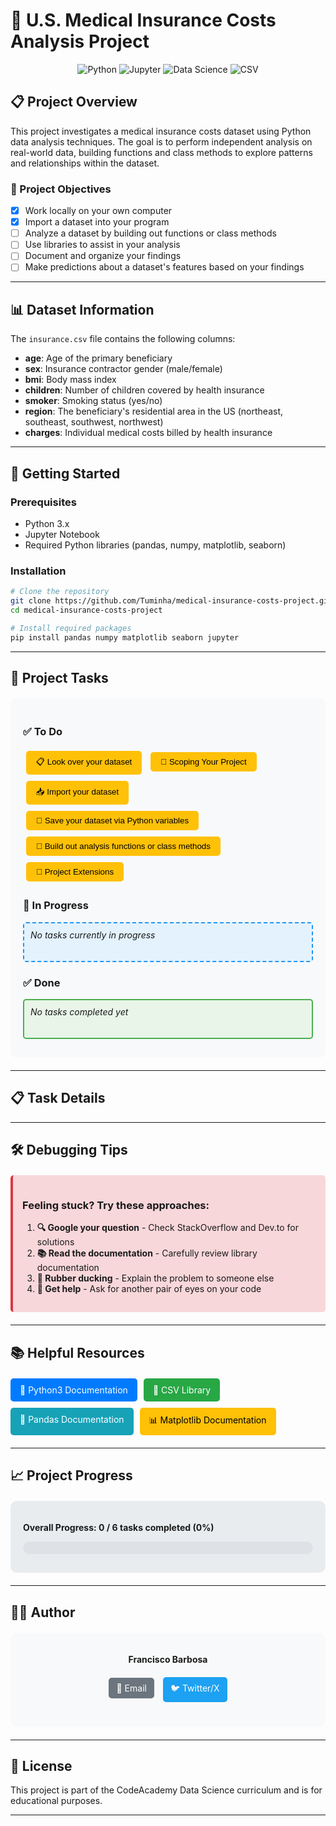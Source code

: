 # 🏥 U.S. Medical Insurance Costs Analysis Project

<div align="center">

![Python](https://img.shields.io/badge/Python-3.x-blue?style=for-the-badge&logo=python&logoColor=white)
![Jupyter](https://img.shields.io/badge/Jupyter-Notebook-orange?style=for-the-badge&logo=jupyter&logoColor=white)
![Data Science](https://img.shields.io/badge/Data-Science-green?style=for-the-badge&logo=databricks&logoColor=white)
![CSV](https://img.shields.io/badge/Data-CSV-lightgrey?style=for-the-badge&logo=csv&logoColor=black)

</div>

## 📋 Project Overview

This project investigates a medical insurance costs dataset using Python data analysis techniques. The goal is to perform independent analysis on real-world data, building functions and class methods to explore patterns and relationships within the dataset.

### 🎯 Project Objectives

- [x] Work locally on your own computer
- [x] Import a dataset into your program
- [ ] Analyze a dataset by building out functions or class methods
- [ ] Use libraries to assist in your analysis
- [ ] Document and organize your findings
- [ ] Make predictions about a dataset's features based on your findings

---

## 📊 Dataset Information

The `insurance.csv` file contains the following columns:
- **age**: Age of the primary beneficiary
- **sex**: Insurance contractor gender (male/female)
- **bmi**: Body mass index
- **children**: Number of children covered by health insurance
- **smoker**: Smoking status (yes/no)
- **region**: The beneficiary's residential area in the US (northeast, southeast, southwest, northwest)
- **charges**: Individual medical costs billed by health insurance

---

## 🚀 Getting Started

### Prerequisites
- Python 3.x
- Jupyter Notebook
- Required Python libraries (pandas, numpy, matplotlib, seaborn)

### Installation

```bash
# Clone the repository
git clone https://github.com/Tuminha/medical-insurance-costs-project.git
cd medical-insurance-costs-project

# Install required packages
pip install pandas numpy matplotlib seaborn jupyter
```

---

## 📝 Project Tasks

<div style="background-color: #f8f9fa; padding: 20px; border-radius: 10px; margin: 20px 0;">

### ✅ To Do
<button onclick="toggleTask('task1')" style="background-color: #ffc107; color: black; border: none; padding: 8px 16px; border-radius: 5px; cursor: pointer; margin: 5px;">📋 Look over your dataset</button>
<button onclick="toggleTask('task2')" style="background-color: #ffc107; color: black; border: none; padding: 8px 16px; border-radius: 5px; cursor: pointer; margin: 5px;">🎯 Scoping Your Project</button>
<button onclick="toggleTask('task3')" style="background-color: #ffc107; color: black; border: none; padding: 8px 16px; border-radius: 5px; cursor: pointer; margin: 5px;">📥 Import your dataset</button>
<button onclick="toggleTask('task4')" style="background-color: #ffc107; color: black; border: none; padding: 8px 16px; border-radius: 5px; cursor: pointer; margin: 5px;">💾 Save your dataset via Python variables</button>
<button onclick="toggleTask('task5')" style="background-color: #ffc107; color: black; border: none; padding: 8px 16px; border-radius: 5px; cursor: pointer; margin: 5px;">🔧 Build out analysis functions or class methods</button>
<button onclick="toggleTask('task6')" style="background-color: #ffc107; color: black; border: none; padding: 8px 16px; border-radius: 5px; cursor: pointer; margin: 5px;">🚀 Project Extensions</button>

### 🔄 In Progress
<div id="inProgress" style="min-height: 40px; background-color: #e3f2fd; border: 2px dashed #2196f3; border-radius: 5px; padding: 10px; margin: 10px 0;">
  <em>No tasks currently in progress</em>
</div>

### ✅ Done
<div id="done" style="min-height: 40px; background-color: #e8f5e8; border: 2px solid #4caf50; border-radius: 5px; padding: 10px; margin: 10px 0;">
  <em>No tasks completed yet</em>
</div>

</div>

---

## 📋 Task Details

<div id="task1" style="display: none; background-color: #fff3cd; padding: 15px; border-radius: 5px; margin: 10px 0; border-left: 4px solid #ffc107;">
  <h4>📋 Look over your dataset</h4>
  <p><strong>Description:</strong> Open insurance.csv and examine the file structure. Note how information is organized and consider what aspects you want to investigate.</p>
  <p><strong>Key Questions:</strong></p>
  <ul>
    <li>How is the data organized?</li>
    <li>What patterns do you notice?</li>
    <li>What relationships might exist between variables?</li>
  </ul>
</div>

<div id="task2" style="display: none; background-color: #fff3cd; padding: 15px; border-radius: 5px; margin: 10px 0; border-left: 4px solid #ffc107;">
  <h4>🎯 Scoping Your Project</h4>
  <p><strong>Description:</strong> Plan your analysis scope. Define goals, gather data, and consider analytical steps.</p>
  <p><strong>Considerations:</strong></p>
  <ul>
    <li>What do you want to find out?</li>
    <li>Which analyses will be easier to perform?</li>
    <li>What are your project goals?</li>
  </ul>
</div>

<div id="task3" style="display: none; background-color: #fff3cd; padding: 15px; border-radius: 5px; margin: 10px 0; border-left: 4px solid #ffc107;">
  <h4>📥 Import your dataset</h4>
  <p><strong>Description:</strong> Import insurance.csv into your Python file and inspect the contents.</p>
  <p><strong>Steps:</strong></p>
  <ul>
    <li>Use pandas to read the CSV file</li>
    <li>Display basic information about the dataset</li>
    <li>Check for missing values</li>
  </ul>
</div>

<div id="task4" style="display: none; background-color: #fff3cd; padding: 15px; border-radius: 5px; margin: 10px 0; border-left: 4px solid #ffc107;">
  <h4>💾 Save your dataset via Python variables</h4>
  <p><strong>Description:</strong> Store dataset features in variables for analysis.</p>
  <p><strong>Considerations:</strong></p>
  <ul>
    <li>What types of variables to use?</li>
    <li>How many variables to create?</li>
    <li>How will organization impact analysis?</li>
  </ul>
</div>

<div id="task5" style="display: none; background-color: #fff3cd; padding: 15px; border-radius: 5px; margin: 10px 0; border-left: 4px solid #ffc107;">
  <h4>🔧 Build out analysis functions or class methods</h4>
  <p><strong>Description:</strong> Create functions or class methods to perform your investigations.</p>
  <p><strong>Approaches:</strong></p>
  <ul>
    <li>Statistical analysis functions</li>
    <li>Data visualization methods</li>
    <li>Correlation analysis</li>
    <li>Grouping and aggregation</li>
  </ul>
</div>

<div id="task6" style="display: none; background-color: #fff3cd; padding: 15px; border-radius: 5px; margin: 10px 0; border-left: 4px solid #ffc107;">
  <h4>🚀 Project Extensions</h4>
  <p><strong>Description:</strong> Expand your analysis with additional features.</p>
  <p><strong>Potential Extensions:</strong></p>
  <ul>
    <li>Organize findings into dictionaries or lists</li>
    <li>Make predictions about influential features</li>
    <li>Explore potential data bias</li>
    <li>Create visualizations and reports</li>
  </ul>
</div>

---

## 🛠️ Debugging Tips

<div style="background-color: #f8d7da; padding: 15px; border-radius: 5px; margin: 20px 0; border-left: 4px solid #dc3545;">

### Feeling stuck? Try these approaches:

1. **🔍 Google your question** - Check StackOverflow and Dev.to for solutions
2. **📚 Read the documentation** - Carefully review library documentation
3. **🦆 Rubber ducking** - Explain the problem to someone else
4. **👥 Get help** - Ask for another pair of eyes on your code

</div>

---

## 📚 Helpful Resources

<div style="display: flex; flex-wrap: wrap; gap: 10px; margin: 20px 0;">

<a href="https://docs.python.org/3/" target="_blank" style="background-color: #007bff; color: white; padding: 10px 15px; text-decoration: none; border-radius: 5px; display: inline-block;">
  🐍 Python3 Documentation
</a>

<a href="https://docs.python.org/3/library/csv.html" target="_blank" style="background-color: #28a745; color: white; padding: 10px 15px; text-decoration: none; border-radius: 5px; display: inline-block;">
  📄 CSV Library
</a>

<a href="https://pandas.pydata.org/docs/" target="_blank" style="background-color: #17a2b8; color: white; padding: 10px 15px; text-decoration: none; border-radius: 5px; display: inline-block;">
  🐼 Pandas Documentation
</a>

<a href="https://matplotlib.org/stable/contents.html" target="_blank" style="background-color: #ffc107; color: black; padding: 10px 15px; text-decoration: none; border-radius: 5px; display: inline-block;">
  📊 Matplotlib Documentation
</a>

</div>

---

## 📈 Project Progress

<div style="background-color: #e9ecef; padding: 20px; border-radius: 10px; margin: 20px 0;">

**Overall Progress: 0 / 6 tasks completed (0%)**

<div style="background-color: #dee2e6; border-radius: 10px; height: 20px; margin: 10px 0;">
  <div style="background-color: #28a745; height: 100%; border-radius: 10px; width: 0%; transition: width 0.3s ease;"></div>
</div>

</div>

---

## 👨‍💻 Author

<div style="background-color: #f8f9fa; padding: 20px; border-radius: 10px; margin: 20px 0; text-align: center;">

**Francisco Barbosa**

<div style="margin: 15px 0;">

<a href="mailto:cisco@periospot.com" style="background-color: #6c757d; color: white; padding: 8px 12px; text-decoration: none; border-radius: 5px; margin: 5px; display: inline-block;">
  📧 Email
</a>

<a href="https://twitter.com/cisco_research" target="_blank" style="background-color: #1da1f2; color: white; padding: 8px 12px; text-decoration: none; border-radius: 5px; margin: 5px; display: inline-block;">
  🐦 Twitter/X
</a>

</div>

</div>

---

## 📄 License

This project is part of the CodeAcademy Data Science curriculum and is for educational purposes.

---

<script>
function toggleTask(taskId) {
  const task = document.getElementById(taskId);
  const inProgress = document.getElementById('inProgress');
  const done = document.getElementById('done');
  
  if (task.style.display === 'none' || task.style.display === '') {
    task.style.display = 'block';
  } else {
    task.style.display = 'none';
  }
}

// Add drag and drop functionality for task management
function allowDrop(ev) {
  ev.preventDefault();
}

function drag(ev) {
  ev.dataTransfer.setData("text", ev.target.id);
}

function drop(ev) {
  ev.preventDefault();
  var data = ev.dataTransfer.getData("text");
  ev.target.appendChild(document.getElementById(data));
}
</script>

<style>
button:hover {
  transform: translateY(-2px);
  box-shadow: 0 4px 8px rgba(0,0,0,0.2);
  transition: all 0.3s ease;
}

a:hover {
  transform: translateY(-2px);
  box-shadow: 0 4px 8px rgba(0,0,0,0.2);
  transition: all 0.3s ease;
}

#inProgress, #done {
  transition: all 0.3s ease;
}

.task-item {
  background-color: white;
  padding: 10px;
  margin: 5px 0;
  border-radius: 5px;
  border: 1px solid #dee2e6;
  cursor: move;
}

.task-item:hover {
  background-color: #f8f9fa;
}
</style>
